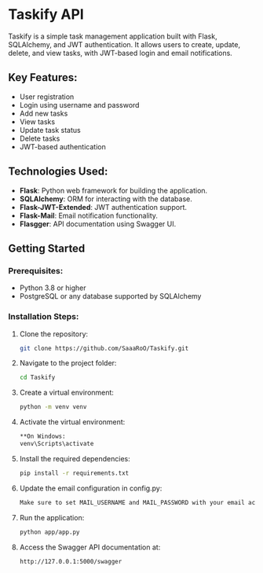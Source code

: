 # Taskify API

Taskify is a simple task management application built with Flask, SQLAlchemy, and JWT authentication. It allows users to create, update, delete, and view tasks, with JWT-based login and email notifications.

## Key Features:
- User registration
- Login using username and password
- Add new tasks
- View tasks
- Update task status
- Delete tasks
- JWT-based authentication

## Technologies Used:
- **Flask**: Python web framework for building the application.
- **SQLAlchemy**: ORM for interacting with the database.
- **Flask-JWT-Extended**: JWT authentication support.
- **Flask-Mail**: Email notification functionality.
- **Flasgger**: API documentation using Swagger UI.

## Getting Started

### Prerequisites:
- Python 3.8 or higher
- PostgreSQL or any database supported by SQLAlchemy

### Installation Steps:
1. Clone the repository:
   ```bash
   git clone https://github.com/SaaaRoO/Taskify.git
   
2. Navigate to the project folder:
   ```bash
   cd Taskify

3. Create a virtual environment:
   ```bash
   python -m venv venv

4. Activate the virtual environment:
   ```bash
   **On Windows:
   venv\Scripts\activate

5. Install the required dependencies:
   ```bash
   pip install -r requirements.txt

   
6.  Update the email configuration in config.py:
    ```bash
    Make sure to set MAIL_USERNAME and MAIL_PASSWORD with your email account credentials.

7. Run the application:
   ```bash
   python app/app.py

8. Access the Swagger API documentation at:
   ```bash
   http://127.0.0.1:5000/swagger
